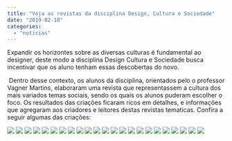 ```yaml
---
title: "Veja as revistas da disciplina Design, Cultura e Sociedade"
date: "2019-02-18"
categories: 
  - "noticias"
---
```


Expandir os horizontes sobre as diversas culturas é fundamental ao designer, deste modo a disciplina Design Cultura e Sociedade busca incentivar que os aluno tenham essas descobertas do novo.

<!--more-->

 Dentro desse contexto, os alunos da disciplina, orientados pelo o professor Vagner Martins, elaboraram uma revista que representassem a cultura dos mais variados temas sociais, sendo os quais os alunos puderam escolher o foco. Os resultados das criações ficaram ricos em detalhes, e informações que agregaram aos criadores e leitores destas revistas tematicas. Confira a seguir algumas das criações:

![](/img/antigo/2018/12/DSC_3311-1.jpg)
![](/img/antigo/2018/12/DSC_3314-1.jpg)
![](/img/antigo/2018/12/DSC_3315.jpg)
![](/img/antigo/2018/12/DSC_3320.jpg)
![](/img/antigo/2018/12/DSC_3323.jpg)
![](/img/antigo/2018/12/DSC_3327-2.jpg)
![](/img/antigo/2018/12/DSC_3329.jpg)
![](/img/antigo/2018/12/DSC_3331.jpg)
![](/img/antigo/2018/12/DSC_3333.jpg)
![](/img/antigo/2018/12/DSC_3337.jpg)
![](/img/antigo/2018/12/DSC_3339.jpg)
![](/img/antigo/2018/12/DSC_3341.jpg)
![](/img/antigo/2018/12/DSC_3344.jpg)
![](/img/antigo/2018/12/DSC_3347.jpg)
![](/img/antigo/2018/12/DSC_3355.jpg)
![](/img/antigo/2018/12/DSC_3358.jpg)
![](/img/antigo/2018/12/DSC_3361.jpg)
![](/img/antigo/2018/12/DSC_3364.jpg)
![](/img/antigo/2018/12/DSC_3365.jpg)
![](/img/antigo/2018/12/DSC_3367.jpg)
![](/img/antigo/2018/12/DSC_3372.jpg)
![](/img/antigo/2018/12/DSC_3374.jpg)
![](/img/antigo/2018/12/DSC_3375.jpg)
